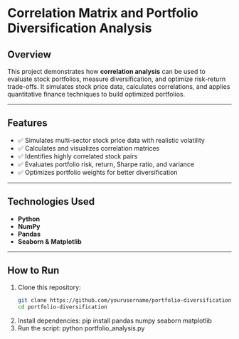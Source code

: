 # Correlation Matrix and Portfolio Diversification Analysis

## Overview
This project demonstrates how **correlation analysis** can be used to evaluate stock portfolios, measure diversification, and optimize risk-return trade-offs. It simulates stock price data, calculates correlations, and applies quantitative finance techniques to build optimized portfolios.

---

## Features
- ✅ Simulates multi-sector stock price data with realistic volatility  
- ✅ Calculates and visualizes correlation matrices  
- ✅ Identifies highly correlated stock pairs  
- ✅ Evaluates portfolio risk, return, Sharpe ratio, and variance  
- ✅ Optimizes portfolio weights for better diversification  

---

## Technologies Used
- **Python**  
- **NumPy**  
- **Pandas**  
- **Seaborn & Matplotlib**  

---

## How to Run
1. Clone this repository:  
   ```bash
   git clone https://github.com/yourusername/portfolio-diversification.git
   cd portfolio-diversification
2. Install dependencies:
   pip install pandas numpy seaborn matplotlib
3. Run the script:
   python portfolio_analysis.py
